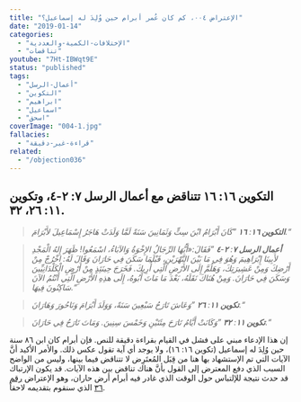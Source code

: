 ```yaml
---
title: "الإعتراض ٠٠٤، كم كان عُمر أبرام حين وُلِدَ له إسماعيل؟"
date: "2019-01-14"
categories:
  - "الإختلافات-الكمية-والعددية"
  - "تناقضات"
youtube: "7Ht-IBWqt9E"
status: "published"
tags:
  - "أعمال-الرسل"
  - "التكوين"
  - "ابراهيم"
  - "اسماعيل"
  - "اسحق"
coverImage: "004-1.jpg"
fallacies:
  - "قراءة-غير-دقيقة"
related:
  - "/objection036"
---
```


## **التكوين ١٦: ١٦ تتناقض مع أعمال الرسل ٧: ٢-٤، وتكوين ١١: ٢٦، ٣٢.**

> _**التكوين ١٦**: **١٦** ”كَانَ أَبْرَامُ ابْنَ سِتٍّ وَثَمَانِينَ سَنَةً لَمَّا وَلَدَتْ هَاجَرُ إِسْمَاعِيلَ لأَبْرَامَ.“_

> _**أعمال الرسل ٧**: **٢**\-**٤** ”فَقَالَ:«أَيُّهَا الرِّجَالُ الإِخْوَةُ وَالآبَاءُ، اسْمَعُوا! ظَهَرَ إِلهُ الْمَجْدِ لأَبِينَا إِبْرَاهِيمَ وَهُوَ فِي مَا بَيْنَ النَّهْرَيْنِ، قَبْلَمَا سَكَنَ فِي حَارَانَ وَقَالَ لَهُ: اخْرُجْ مِنْ أَرْضِكَ وَمِنْ عَشِيرَتِكَ، وَهَلُمَّ إِلَى الأَرْضِ الَّتِي أُرِيكَ. فَخَرَجَ حِينَئِذٍ مِنْ أَرْضِ الْكَلْدَانِيِّينَ وَسَكَنَ فِي حَارَانَ. وَمِنْ هُنَاكَ نَقَلَهُ، بَعْدَ مَا مَاتَ أَبُوهُ، إِلَى هذِهِ الأَرْضِ الَّتِي أَنْتُمُ الآنَ سَاكِنُونَ فِيهَا.“_

> _**تكوين ١١**: **٢٦** ”وَعَاشَ تَارَحُ سَبْعِينَ سَنَةً، وَوَلَدَ أَبْرَامَ وَنَاحُورَ وَهَارَانَ.“_

> _**تكوين ١١**: **٣٢** ”وَكَانَتْ أَيَّامُ تَارَحَ مِئَتَيْنِ وَخَمْسَ سِنِينَ. وَمَاتَ تَارَحُ فِي حَارَانَ.“_

إن هذا الإدعاء مبني على فشل في القيام بقراءة دقيقة للنص. فإن أبرام كان ابن ٨٦ سنة حين وُلِدَ له إسماعيل (تكوين ١٦: ١٦)، ولا يوجد أي آية تقول عكس ذلك. والأمر الأكيد أنَّ الآيات التي تم الإستشهاد بها هنا من قِبَل المُعتَرِض لا تتناقض فيما بينها، وليس من الواضح السبب الذي دفع المعترض إلى القول بأنَّ هناك تناقض بين هذه الآيات. قد يكون الإرتباك قد حدث نتيجة للإلتباس حول الوقت الذي غادر فيه أبرام أرض حاران، وهو الإعتراض [رقم ٣٦](/objections/objection036/) الذي سنقوم بتقديمه لاحقاً.
